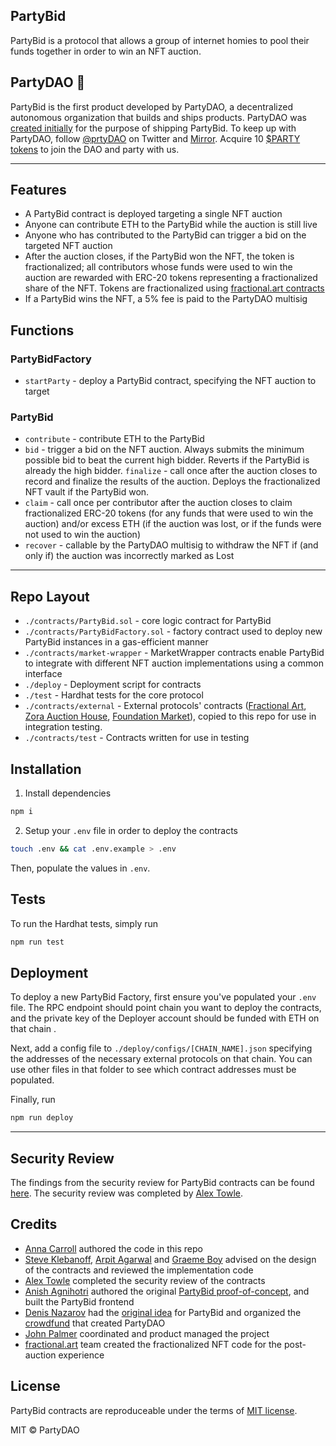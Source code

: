 ## PartyBid
PartyBid is a protocol that allows a group of internet homies to pool their funds together in order to win an NFT auction.

## PartyDAO 🥳
PartyBid is the first product developed by PartyDAO, a decentralized autonomous organization that builds and ships products. PartyDAO was [created initially](https://d.mirror.xyz/FLqkPA3iN4x-p97UhfhWwaCx8rBmVo-1yttY20oaob4) for the purpose of shipping PartyBid.
To keep up with PartyDAO, follow [@prtyDAO](https://twitter.com/prtyDAO) on Twitter and [Mirror](https://party.mirror.xyz/). Acquire 10 [$PARTY tokens](https://etherscan.io/token/0x402eb84d9cb2d6cf66bde9b46d7277d3f4a16b54?a=0x2f4bea4cb44d0956ce4980e76a20a8928e00399a) to join the DAO and party with us.

---

## Features
- A PartyBid contract is deployed targeting a single NFT auction
- Anyone can contribute ETH to the PartyBid while the auction is still live
- Anyone who has contributed to the PartyBid can trigger a bid on the targeted NFT auction
- After the auction closes, if the PartyBid won the NFT, the token is fractionalized; all contributors whose funds were used to win the auction are rewarded with ERC-20 tokens representing a fractionalized share of the NFT. Tokens are fractionalized using [fractional.art contracts](https://github.com/fractional-company/contracts)
- If a PartyBid wins the NFT, a 5% fee is paid to the PartyDAO multisig 

## Functions
### PartyBidFactory
- `startParty` - deploy a PartyBid contract, specifying the NFT auction to target
### PartyBid 
- `contribute` - contribute ETH to the PartyBid
- `bid` - trigger a bid on the NFT auction. Always submits the minimum possible bid to beat the current high bidder. Reverts if the PartyBid is already the high bidder. 
  `finalize` - call once after the auction closes to record and finalize the results of the auction. Deploys the fractionalized NFT vault if the PartyBid won.
- `claim` - call once per contributor after the auction closes to claim fractionalized ERC-20 tokens (for any funds that were used to win the auction) and/or excess ETH (if the auction was lost, or if the funds were not used to win the auction)
- `recover` - callable by the PartyDAO multisig to withdraw the NFT if (and only if) the auction was incorrectly marked as Lost

----

## Repo Layout
- `./contracts/PartyBid.sol` - core logic contract for PartyBid
- `./contracts/PartyBidFactory.sol` - factory contract used to deploy new PartyBid instances in a gas-efficient manner
- `./contracts/market-wrapper` - MarketWrapper contracts enable PartyBid to integrate with different NFT auction implementations using a common interface
- `./deploy` - Deployment script for contracts
- `./test` - Hardhat tests for the core protocol
- `./contracts/external` - External protocols' contracts ([Fractional Art](https://github.com/fractional-company/contracts), [Zora Auction House](https://github.com/ourzora/auction-house), [Foundation Market](https://etherscan.io/address/0xa7d94560dbd814af316dd96fde78b9136a977d1c#code)), copied to this repo for use in integration testing. 
- `./contracts/test` - Contracts written for use in testing

## Installation
1. Install dependencies
```bash
npm i
```

2. Setup your `.env` file in order to deploy the contracts
```bash
touch .env && cat .env.example > .env
```
Then, populate the values in `.env`.

## Tests
To run the Hardhat tests, simply run
```bash
npm run test
```

## Deployment
To deploy a new PartyBid Factory, first ensure you've populated your `.env` file. The RPC endpoint should point chain you want to deploy the contracts, and the private key of the Deployer account should be funded with ETH on that chain .

Next, add a config file to `./deploy/configs/[CHAIN_NAME].json` specifying the addresses of the necessary external protocols on that chain. You can use other files in that folder to see which contract addresses must be populated. 

Finally, run
```bash
npm run deploy
```

------

## Security Review
The findings from the security review for PartyBid contracts can be found [here](https://hackmd.io/@alextowle/ryGQ4L-pd#PartyBid-Report). The security review was completed by [Alex Towle](https://twitter.com/jalex_towle). 

## Credits
- [Anna Carroll](https://twitter.com/annascarroll) authored the code in this repo
- [Steve Klebanoff](https://twitter.com/steveklbnf), [Arpit Agarwal](https://twitter.com/atvanguard) and [Graeme Boy](https://twitter.com/strangechances) advised on the design of the contracts and reviewed the implementation code 
- [Alex Towle](https://twitter.com/jalex_towle) completed the security review of the contracts
- [Anish Agnihotri](https://twitter.com/_anishagnihotri) authored the original [PartyBid proof-of-concept](https://github.com/Anish-Agnihotri/partybid), and built the PartyBid frontend
- [Denis Nazarov](https://twitter.com/Iiterature) had the [original idea](https://twitter.com/Iiterature/status/1383238473767813125?s=20) for PartyBid and organized the [crowdfund](https://d.mirror.xyz/FLqkPA3iN4x-p97UhfhWwaCx8rBmVo-1yttY20oaob4) that created PartyDAO
- [John Palmer](https://twitter.com/john_c_palmer) coordinated and product managed the project
- [fractional.art](https://fractional.art/) team created the fractionalized NFT code for the post-auction experience

## License
PartyBid contracts are reproduceable under the terms of [MIT license](https://en.wikipedia.org/wiki/MIT_License). 

MIT © PartyDAO
